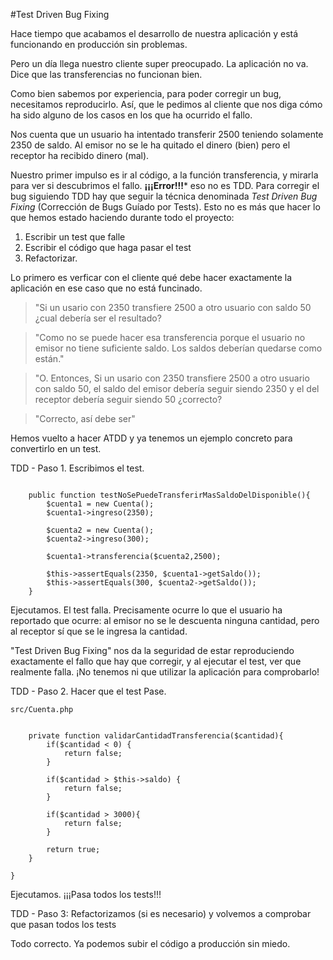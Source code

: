 #Test Driven Bug Fixing

Hace tiempo que acabamos el desarrollo de nuestra aplicación y está funcionando en producción sin problemas.

Pero un día llega nuestro cliente super preocupado. La aplicación no va. Dice que las transferencias no funcionan bien.

Como bien sabemos por experiencia, para poder corregir un bug, necesitamos reproducirlo. Así, que le pedimos
al cliente que nos diga cómo ha sido alguno de los casos en los que ha ocurrido el fallo.

Nos cuenta que un usuario ha intentado transferir 2500 teniendo solamente 2350 de saldo. Al emisor no se le ha quitado el dinero (bien) pero el receptor ha recibido dinero (mal).

Nuestro primer impulso es ir al código, a la función transferencia, y mirarla para ver si descubrimos el fallo. **¡¡¡Error!!!***
eso no es TDD. Para corregir el bug siguiendo TDD hay que seguir la técnica denominada *Test Driven Bug Fixing* 
(Corrección de Bugs Guíado por Tests). Esto no es más que hacer lo que hemos estado haciendo durante todo el proyecto:

1. Escribir un test que falle
2. Escribir el código que haga pasar el test
3. Refactorizar.

Lo primero es verficar con el cliente qué debe hacer exactamente la aplicación en ese caso que no está funcinado. 

> "Si un usario con 2350 transfiere 2500 a otro usuario con saldo 50 ¿cual debería ser el resultado?

> "Como no se puede hacer esa transferencia porque el usuario no emisor no tiene suficiente saldo. Los saldos deberían quedarse como están."

> "O. Entonces, Si un usario con 2350 transfiere 2500 a otro usuario con saldo 50, el saldo del emisor debería seguir siendo 2350 y el del receptor debería seguir siendo 50 ¿correcto?

> "Correcto, así debe ser"

Hemos vuelto a hacer ATDD y ya tenemos un ejemplo concreto para convertirlo en un test.

TDD - Paso 1. Escribimos el test.

``` [php]

    public function testNoSePuedeTransferirMasSaldoDelDisponible(){
        $cuenta1 = new Cuenta();
        $cuenta1->ingreso(2350);
        
        $cuenta2 = new Cuenta();
        $cuenta2->ingreso(300);
        
        $cuenta1->transferencia($cuenta2,2500);

        $this->assertEquals(2350, $cuenta1->getSaldo());
        $this->assertEquals(300, $cuenta2->getSaldo());
    }

```

Ejecutamos. El test falla. Precisamente ocurre lo que el usuario ha reportado que ocurre:
al emisor no se le descuenta ninguna cantidad, pero al receptor sí que se le ingresa
la cantidad.

"Test Driven Bug Fixing" nos da la seguridad de estar reproduciendo exactamente el 
fallo que hay que corregir, y al ejecutar el test, ver que realmente falla. ¡No tenemos 
ni que utilizar la aplicación para comprobarlo!

TDD - Paso 2. Hacer que el test Pase.


``` [php]
src/Cuenta.php

    
    private function validarCantidadTransferencia($cantidad){        
        if($cantidad < 0) {
            return false;
        }
        
        if($cantidad > $this->saldo) {
            return false;
        }
        
        if($cantidad > 3000){
            return false;
        } 
        
        return true;
    }

}

```

Ejecutamos. ¡¡¡Pasa todos los tests!!!

TDD - Paso 3: Refactorizamos (si es necesario) y volvemos a comprobar que pasan todos los tests 

Todo correcto. Ya podemos subir el código a producción sin miedo. 
